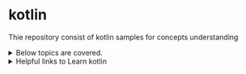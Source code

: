 # kotlin

Thie repository consist of kotlin samples for concepts understanding 
<Details>
  <Summary>Below topics are covered.</Summary>

- [ ] Basics Of Kotlin:-
- [ ] OOPs:- 
- [ ] Playing with List:-
</Details>
<Details>
<Summary>Helpful links to Learn kotlin</Summary>
  
  1. [Learner Guide for JetBrains Academy](https://plugins.jetbrains.com/plugin/10081-jetbrains-academy/docs/learner-start-guide.html?section=Kotlin%20Koans):- This is plugin provided with Intellij IDEA and Android Studio, Once installed one can start their course and play around it. You can also check my youtube video on how to do set up [here]()
  
  2. [Kotlin By Example](https://play.kotlinlang.org/byExample/01_introduction/01_Hello%20world):- You can play on web no IDE required.
  
  3. [Kotlin Koans](https://play.kotlinlang.org/koans/overview):- Another plugin with around same functionality to play with.
  
  4. [Kotlin Learning Tracks](https://hyperskill.org/tracks?category=4&utm_source=jbkotlin_hs&utm_medium=referral&utm_campaign=kotlinlang-docs&utm_content=button_1&utm_term=22.03.23&_ga=2.204983250.376689933.1695708117-2110885948.1695708117&_gl=1%2a1tpthjs%2a_ga%2aMjExMDg4NTk0OC4xNjk1NzA4MTE3%2a_ga_9J976DJZ68%2aMTY5NTcwODExNi4xLjEuMTY5NTcwOTAwMi4wLjAuMA..):- If you wish learn more about any specific domain like Androdid, backend services, api please go through this courses.
  
  5. [Hands on Training](https://kotlinlang.org/docs/kotlin-hands-on.html#building-web-applications-with-spring-boot-and-kotlin):- Check on projects for hands on training around it.
  
  6. [Kotlin Tips](https://kotlinlang.org/docs/kotlin-tips.html):- Explicitly added some tips by jetbrain kotlin team to help you code in Kotlin in a more efficient and idiomatic way. You can watch it on youtube [here](https://www.youtube.com/channel/UCP7uiEZIqci43m22KDl0sNw).
  
  7. [Kotlin Books](https://kotlinlang.org/docs/books.html):- List of books provided by kotlin team which you can read to master yourself, I am not a book worm, so can't recommend currently but if you wish please give a look and do let me know your experience with it.
  
  8. [Advent of Code Puzzle](https://kotlinlang.org/docs/advent-of-code.html):- Nice small puzzle which you can try as a beginner after compleetion on list related operations. As of today it seems they did have it for 2022 not sure if they will have for 2023.
  
  9. [Learning Material Overview](https://kotlinlang.org/docs/learning-materials-overview.html):- You can always do cheeck this link for any further updates, I will keep on updating here, but if I miss you can catch it there.
</Details>
